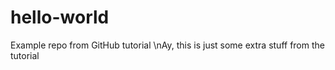 # hello-world
Example repo from GitHub tutorial 
\nAy, this is just some extra stuff from the tutorial
